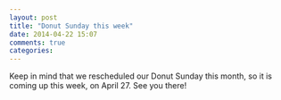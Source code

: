 ```yaml
---
layout: post
title: "Donut Sunday this week"
date: 2014-04-22 15:07
comments: true
categories: 
---
```

Keep in mind that we rescheduled our Donut Sunday this month, so it is coming up this week, on April 27. See you there!